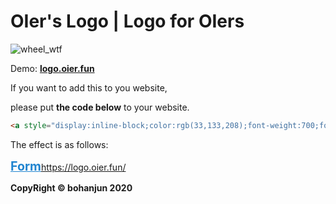# OIer's Logo | Logo for OIers

![wheel_wtf](https://logo.oier.fun/img/wheel_wtf.svg)

Demo: **[logo.oier.fun](https://logo.oier.fun/)**

If you want to add this to you website,

please put **the code below** to your website.

```html
<a style="display:inline-block;color:rgb(33,133,208);font-weight:700;font-size:1.4em" href="https://logo.oier.fun/">Form https://logo.oier.fun/</a>
```

The effect is as follows:

<a style="display:inline-block;color:rgb(33,133,208);font-weight:700;font-size:1.4em" href="https://logo.oier.fun/">Form https://logo.oier.fun/</a>

**CopyRight © bohanjun 2020**
